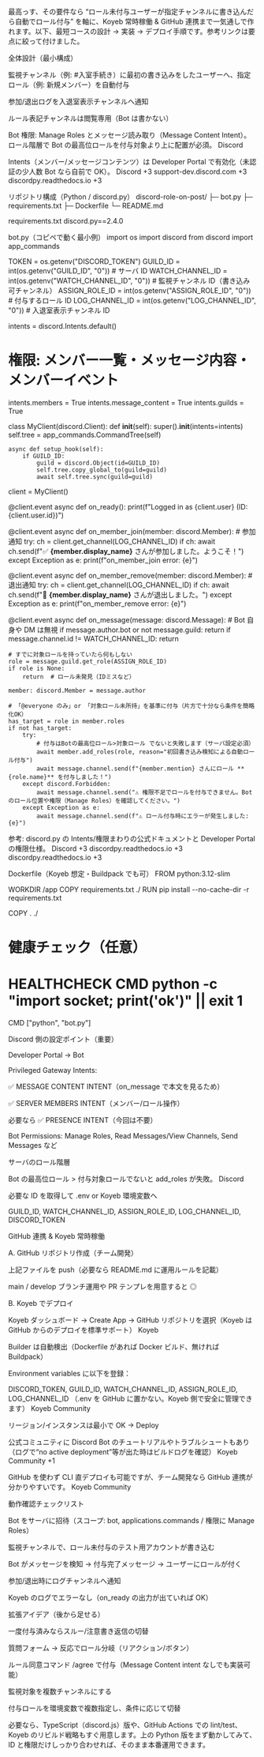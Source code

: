 最高っす、その要件なら “ロール未付与ユーザーが指定チャンネルに書き込んだら自動でロール付与” を軸に、Koyeb 常時稼働 & GitHub 連携まで一気通しで作れます。以下、最短コースの設計 → 実装 → デプロイ手順です。参考リンクは要点に絞って付けました。

全体設計（最小構成）

監視チャンネル（例: #入室手続き）に最初の書き込みをしたユーザーへ、指定ロール（例: 新規メンバー）を自動付与

参加/退出ログを入退室表示チャンネルへ通知

ルール表記チャンネルは閲覧専用（Bot は書かない）

Bot 権限: Manage Roles とメッセージ読み取り（Message Content Intent）。ロール階層で Bot の最高位ロールを付与対象より上に配置が必須。
Discord

Intents（メンバー/メッセージコンテンツ）は Developer Portal で有効化（未認証の少人数 Bot なら自前で OK）。
Discord
+3
support-dev.discord.com
+3
discordpy.readthedocs.io
+3

リポジトリ構成（Python / discord.py）
discord-role-on-post/
├─ bot.py
├─ requirements.txt
├─ Dockerfile
└─ README.md

requirements.txt
discord.py==2.4.0

bot.py（コピペで動く最小例）
import os
import discord
from discord import app_commands

TOKEN = os.getenv("DISCORD_TOKEN")
GUILD_ID = int(os.getenv("GUILD_ID", "0")) # サーバ ID
WATCH_CHANNEL_ID = int(os.getenv("WATCH_CHANNEL_ID", "0")) # 監視チャンネル ID（書き込み可チャンネル）
ASSIGN_ROLE_ID = int(os.getenv("ASSIGN_ROLE_ID", "0")) # 付与するロール ID
LOG_CHANNEL_ID = int(os.getenv("LOG_CHANNEL_ID", "0")) # 入退室表示チャンネル ID

intents = discord.Intents.default()

# 権限: メンバー一覧・メッセージ内容・メンバーイベント

intents.members = True
intents.message_content = True
intents.guilds = True

class MyClient(discord.Client):
def **init**(self):
super().**init**(intents=intents)
self.tree = app_commands.CommandTree(self)

    async def setup_hook(self):
        if GUILD_ID:
            guild = discord.Object(id=GUILD_ID)
            self.tree.copy_global_to(guild=guild)
            await self.tree.sync(guild=guild)

client = MyClient()

@client.event
async def on_ready():
print(f"Logged in as {client.user} (ID: {client.user.id})")

@client.event
async def on_member_join(member: discord.Member): # 参加通知
try:
ch = client.get_channel(LOG_CHANNEL_ID)
if ch:
await ch.send(f"✅ **{member.display_name}** さんが参加しました。ようこそ！")
except Exception as e:
print(f"on_member_join error: {e}")

@client.event
async def on_member_remove(member: discord.Member): # 退出通知
try:
ch = client.get_channel(LOG_CHANNEL_ID)
if ch:
await ch.send(f"👋 **{member.display_name}** さんが退出しました。")
except Exception as e:
print(f"on_member_remove error: {e}")

@client.event
async def on_message(message: discord.Message): # Bot 自身や DM は無視
if message.author.bot or not message.guild:
return
if message.channel.id != WATCH_CHANNEL_ID:
return

    # すでに対象ロールを持っていたら何もしない
    role = message.guild.get_role(ASSIGN_ROLE_ID)
    if role is None:
        return  # ロール未発見（IDミスなど）

    member: discord.Member = message.author

    # 「@everyone のみ」or 「対象ロール未所持」を基準に付与（片方で十分なら条件を簡略化OK）
    has_target = role in member.roles
    if not has_target:
        try:
            # 付与はBotの最高位ロール>対象ロール でないと失敗します（サーバ設定必須）
            await member.add_roles(role, reason="初回書き込み検知による自動ロール付与")
            await message.channel.send(f"{member.mention} さんにロール **{role.name}** を付与しました！")
        except discord.Forbidden:
            await message.channel.send("⚠️ 権限不足でロールを付与できません。Botのロール位置や権限（Manage Roles）を確認してください。")
        except Exception as e:
            await message.channel.send(f"⚠️ ロール付与時にエラーが発生しました: {e}")

参考: discord.py の Intents/権限まわりの公式ドキュメントと Developer Portal の権限仕様。
Discord
+3
discordpy.readthedocs.io
+3
discordpy.readthedocs.io
+3

Dockerfile（Koyeb 想定・Buildpack でも可）
FROM python:3.12-slim

WORKDIR /app
COPY requirements.txt ./
RUN pip install --no-cache-dir -r requirements.txt

COPY . ./

# 健康チェック（任意）

# HEALTHCHECK CMD python -c "import socket; print('ok')" || exit 1

CMD ["python", "bot.py"]

Discord 側の設定ポイント（重要）

Developer Portal → Bot

Privileged Gateway Intents:

✅ MESSAGE CONTENT INTENT（on_message で本文を見るため）

✅ SERVER MEMBERS INTENT（メンバー/ロール操作）

必要なら ✅ PRESENCE INTENT（今回は不要）

Bot Permissions: Manage Roles, Read Messages/View Channels, Send Messages など

サーバのロール階層

Bot の最高位ロール > 付与対象ロールでないと add_roles が失敗。
Discord

必要な ID を取得して .env or Koyeb 環境変数へ

GUILD_ID, WATCH_CHANNEL_ID, ASSIGN_ROLE_ID, LOG_CHANNEL_ID, DISCORD_TOKEN

GitHub 連携 & Koyeb 常時稼働

A. GitHub リポジトリ作成（チーム開発）

上記ファイルを push（必要なら README.md に運用ルールを記載）

main / develop ブランチ運用や PR テンプレを用意すると ◎

B. Koyeb でデプロイ

Koyeb ダッシュボード → Create App → GitHub リポジトリを選択（Koyeb は GitHub からのデプロイを標準サポート）
Koyeb

Builder は自動検出（Dockerfile があれば Docker ビルド、無ければ Buildpack）

Environment variables に以下を登録：

DISCORD_TOKEN, GUILD_ID, WATCH_CHANNEL_ID, ASSIGN_ROLE_ID, LOG_CHANNEL_ID
（.env を GitHub に置かない。Koyeb 側で安全に管理できます）
Koyeb Community

リージョン/インスタンスは最小で OK → Deploy

公式コミュニティに Discord Bot のチュートリアルやトラブルシュートもあり（ログで“no active deployment”等が出た時はビルドログを確認）
Koyeb Community
+1

GitHub を使わず CLI 直デプロイも可能ですが、チーム開発なら GitHub 連携が分かりやすいです。
Koyeb Community

動作確認チェックリスト

Bot をサーバに招待（スコープ: bot, applications.commands / 権限に Manage Roles）

監視チャンネルで、ロール未付与のテスト用アカウントが書き込む

Bot がメッセージを検知 → 付与完了メッセージ → ユーザーにロールが付く

参加/退出時にログチャンネルへ通知

Koyeb のログでエラーなし（on_ready の出力が出ていれば OK）

拡張アイデア（後から足せる）

一度付与済みならスルー/注意書き返信の切替

質問フォーム → 反応でロール分岐（リアクション/ボタン）

ルール同意コマンド /agree で付与（Message Content intent なしでも実装可能）

監視対象を複数チャンネルにする

付与ロールを環境変数で複数指定し、条件に応じて切替

必要なら、TypeScript（discord.js）版や、GitHub Actions での lint/test、Koyeb のリビルド戦略もすぐ用意します。上の Python 版をまず動かしてみて、ID と権限だけしっかり合わせれば、そのまま本番運用できます。

